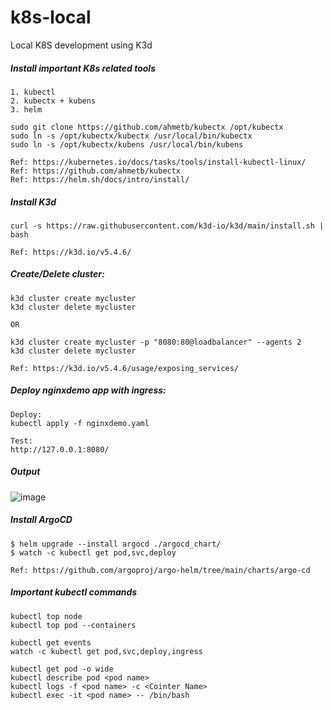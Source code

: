 # k8s-local
Local K8S development using K3d

##### Install important K8s related tools
```
1. kubectl  
2. kubectx + kubens
3. helm

sudo git clone https://github.com/ahmetb/kubectx /opt/kubectx
sudo ln -s /opt/kubectx/kubectx /usr/local/bin/kubectx
sudo ln -s /opt/kubectx/kubens /usr/local/bin/kubens

Ref: https://kubernetes.io/docs/tasks/tools/install-kubectl-linux/
Ref: https://github.com/ahmetb/kubectx
Ref: https://helm.sh/docs/intro/install/
```
##### Install K3d
```
curl -s https://raw.githubusercontent.com/k3d-io/k3d/main/install.sh | bash

Ref: https://k3d.io/v5.4.6/
```
##### Create/Delete cluster:
```
k3d cluster create mycluster
k3d cluster delete mycluster

OR

k3d cluster create mycluster -p "8080:80@loadbalancer" --agents 2
k3d cluster delete mycluster

Ref: https://k3d.io/v5.4.6/usage/exposing_services/
```
##### Deploy nginxdemo app with ingress:
```
Deploy:
kubectl apply -f nginxdemo.yaml

Test:
http://127.0.0.1:8080/
```
##### Output
![image](https://user-images.githubusercontent.com/23621486/211861480-e49395a2-65cb-4f5d-bb4b-61526979552c.png)

##### Install ArgoCD
```
$ helm upgrade --install argocd ./argocd_chart/
$ watch -c kubectl get pod,svc,deploy

Ref: https://github.com/argoproj/argo-helm/tree/main/charts/argo-cd
```
##### Important kubectl commands
```
kubectl top node
kubectl top pod --containers

kubectl get events
watch -c kubectl get pod,svc,deploy,ingress

kubectl get pod -o wide
kubectl describe pod <pod name>
kubectl logs -f <pod name> -c <Cointer Name>
kubectl exec -it <pod name> -- /bin/bash
```
